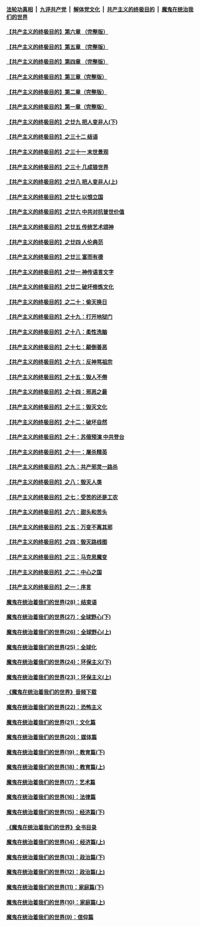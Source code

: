 ####  [法轮功真相](../../../../basic/blob/master/README.md?t=06181931) &nbsp;|&nbsp; [九评共产党](../../../../9ping.md/blob/master/README.md?t=06181931) &nbsp;|&nbsp; [解体党文化](../../../../jtdwh.md/blob/master/README.md?t=06181931)  &nbsp;|&nbsp; [共产主义的终极目的](../../../../gczydzjmd.md/blob/master/README.md?t=06181931) &nbsp;|&nbsp; [魔鬼在统治我们的世界](../../../../mgztzwmdsj.md/blob/master/README.md?t=06181931) 

#### [【共产主义的终极目的】第六章 （完整版）](../pages/nsc422/n11428913.md?t=06181931) 

#### [【共产主义的终极目的】第五章 （完整版）](../pages/nsc422/n11428912.md?t=06181931) 

#### [【共产主义的终极目的】第四章 （完整版）](../pages/nsc422/n11428907.md?t=06181931) 

#### [【共产主义的终极目的】第三章（完整版）](../pages/nsc422/n11428848.md?t=06181931) 

#### [【共产主义的终极目的】第二章（完整版）](../pages/nsc422/n11428831.md?t=06181931) 

#### [【共产主义的终极目的】第一章（完整版）](../pages/nsc422/n11417651.md?t=06181931) 

#### [【共产主义的终极目的】之廿九 把人变非人(下)](../pages/nsc422/n11344140.md?t=06181931) 

#### [【共产主义的终极目的】之三十二 结语](../pages/nsc422/n11360535.md?t=06181931) 

#### [【共产主义的终极目的】之三十一 末世景观](../pages/nsc422/n11351129.md?t=06181931) 

#### [【共产主义的终极目的】之三十 几成狼世界](../pages/nsc422/n11348280.md?t=06181931) 

#### [【共产主义的终极目的】之廿八 把人变非人(上)](../pages/nsc422/n11340492.md?t=06181931) 

#### [【共产主义的终极目的】之廿七 以恨立国](../pages/nsc422/n11336944.md?t=06181931) 

#### [【共产主义的终极目的】之廿六 中共对抗普世价值](../pages/nsc422/n11324785.md?t=06181931) 

#### [【共产主义的终极目的】之廿五 传统艺术颂神](../pages/nsc422/n11296396.md?t=06181931) 

#### [【共产主义的终极目的】之廿四 人伦典范](../pages/nsc422/n11296397.md?t=06181931) 

#### [【共产主义的终极目的】之廿三 富而有德](../pages/nsc422/n11283598.md?t=06181931) 

#### [【共产主义的终极目的】之廿一 神传语言文字](../pages/nsc422/n11263265.md?t=06181931) 

#### [【共产主义的终极目的】之廿二 破坏修炼文化](../pages/nsc422/n11245728.md?t=06181931) 

#### [【共产主义的终极目的】之二十：偷天换日](../pages/nsc422/n11238846.md?t=06181931) 

#### [【共产主义的终极目的】之十九：打开地狱门](../pages/nsc422/n11206376.md?t=06181931) 

#### [【共产主义的终极目的】之十八：柔性洗脑](../pages/nsc422/n11199994.md?t=06181931) 

#### [【共产主义的终极目的】之十七：颠倒善恶](../pages/nsc422/n11179782.md?t=06181931) 

#### [【共产主义的终极目的】之十六：反神骂祖宗](../pages/nsc422/n11166798.md?t=06181931) 

#### [【共产主义的终极目的】之十五：毁人不倦](../pages/nsc422/n11166792.md?t=06181931) 

#### [【共产主义的终极目的】之十四：邪恶之最](../pages/nsc422/n11150249.md?t=06181931) 

#### [【共产主义的终极目的】之十三：毁灭文化](../pages/nsc422/n11135227.md?t=06181931) 

#### [【共产主义的终极目的】之十二：破坏自然](../pages/nsc422/n11135214.md?t=06181931) 

#### [【共产主义的终极目的】之十：苏俄预演 中共登台](../pages/nsc422/n11118424.md?t=06181931) 

#### [【共产主义的终极目的】之十一：屠杀精英](../pages/nsc422/n11118442.md?t=06181931) 

#### [【共产主义的终极目的】之九：共产邪灵一路杀](../pages/nsc422/n11114139.md?t=06181931) 

#### [【共产主义的终极目的】之八：毁灭人类](../pages/nsc422/n11108503.md?t=06181931) 

#### [【共产主义的终极目的】之七：受苦的还是工农](../pages/nsc422/n11101809.md?t=06181931) 

#### [【共产主义的终极目的】之六：甜头和苦头](../pages/nsc422/n11096971.md?t=06181931) 

#### [【共产主义的终极目的】之五：万变不离其邪](../pages/nsc422/n11091285.md?t=06181931) 

#### [【共产主义的终极目的】之四：毁灭路线图](../pages/nsc422/n11086284.md?t=06181931) 

#### [【共产主义的终极目的】之三：马克思魔变](../pages/nsc422/n11061941.md?t=06181931) 

#### [【共产主义的终极目的】之二：中心之国](../pages/nsc422/n11047728.md?t=06181931) 

#### [【共产主义的终极目的】之一：序言](../pages/nsc422/n11086077.md?t=06181931) 

#### [魔鬼在统治着我们的世界(28)：结束语](../pages/nsc422/n10936246.md?t=06181931) 

#### [魔鬼在统治着我们的世界(27)：全球野心(下)](../pages/nsc422/n10928319.md?t=06181931) 

#### [魔鬼在统治着我们的世界(26)：全球野心(上)](../pages/nsc422/n10900318.md?t=06181931) 

#### [魔鬼在统治着我们的世界(25)：全球化](../pages/nsc422/n10788205.md?t=06181931) 

#### [魔鬼在统治着我们的世界(24)：环保主义(下)](../pages/nsc422/n10695307.md?t=06181931) 

#### [魔鬼在统治着我们的世界(23)：环保主义(上)](../pages/nsc422/n10688613.md?t=06181931) 

#### [《魔鬼在统治着我们的世界》音频下载](../pages/nsc422/n10635553.md?t=06181931) 

#### [魔鬼在统治着我们的世界(22)：恐怖主义](../pages/nsc422/n10614727.md?t=06181931) 

#### [魔鬼在统治着我们的世界(21)：文化篇](../pages/nsc422/n10597706.md?t=06181931) 

#### [魔鬼在统治着我们的世界(20)：媒体篇](../pages/nsc422/n10586579.md?t=06181931) 

#### [魔鬼在统治着我们的世界(19)：教育篇(下)](../pages/nsc422/n10564808.md?t=06181931) 

#### [魔鬼在统治着我们的世界(18)：教育篇(上)](../pages/nsc422/n10526970.md?t=06181931) 

#### [魔鬼在统治着我们的世界(17)：艺术篇](../pages/nsc422/n10499093.md?t=06181931) 

#### [魔鬼在统治着我们的世界(16)：法律篇](../pages/nsc422/n10485969.md?t=06181931) 

#### [魔鬼在统治着我们的世界(15)：经济篇(下)](../pages/nsc422/n10469975.md?t=06181931) 

#### [《魔鬼在统治着我们的世界》全书目录](../pages/nsc422/n10464261.md?t=06181931) 

#### [魔鬼在统治着我们的世界(14)：经济篇(上)](../pages/nsc422/n10457370.md?t=06181931) 

#### [魔鬼在统治着我们的世界(13)：政治篇(下)](../pages/nsc422/n10448270.md?t=06181931) 

#### [魔鬼在统治着我们的世界(12)：政治篇(上)](../pages/nsc422/n10444576.md?t=06181931) 

#### [魔鬼在统治着我们的世界(11)：家庭篇(下)](../pages/nsc422/n10440961.md?t=06181931) 

#### [魔鬼在统治着我们的世界(10)：家庭篇(上)](../pages/nsc422/n10435448.md?t=06181931) 

#### [魔鬼在统治着我们的世界(9)：信仰篇](../pages/nsc422/n10432159.md?t=06181931) 


